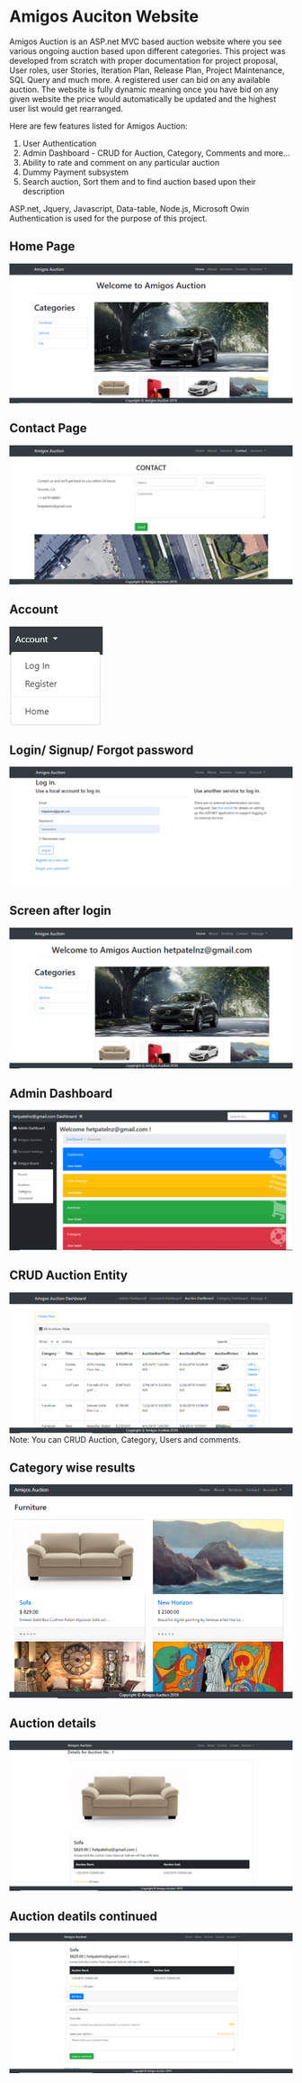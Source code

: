 # Amigos Auciton Website

Amigos Auction is an ASP.net MVC based auction website where you see various ongoing auction based upon different categories. This project was developed from scratch with proper documentation for project proposal, User roles, user Stories, Iteration Plan, Release Plan, Project Maintenance, SQL Query and much more. A registered user can bid on any available auction. The website is fully dynamic meaning once you have bid on any given website the price would automatically be updated and the highest user list would get rearranged.

Here are few features listed for Amigos Auction:
1. User Authentication
2. Admin Dashboard - CRUD for Auction, Category, Comments and more...
3. Ability to rate and comment on any particular auction
4. Dummy Payment subsystem
5. Search auction, Sort them and to find auction based upon their description

ASP.net, Jquery, Javascript, Data-table, Node.js, Microsoft Owin Authentication is used for the purpose of this project.

## Home Page
<img src="AmigosAuction/screenshot/1.png" /><br/>

## Contact Page
<img src="AmigosAuction/screenshot/2.png" /><br/>

## Account
<img src="AmigosAuction/screenshot/3.png" /><br/>

## Login/ Signup/ Forgot password
<img src="AmigosAuction/screenshot/4.png" /><br/>

## Screen after login
<img src="AmigosAuction/screenshot/5.png" /><br/>

## Admin Dashboard
<img src="AmigosAuction/screenshot/6.png" /><br/>

## CRUD Auction Entity
<img src="AmigosAuction/screenshot/7.png" /><br/>
Note: You can CRUD Auction, Category, Users and comments.

## Category wise results
<img src="AmigosAuction/screenshot/8.png" /><br/>

## Auction details
<img src="AmigosAuction/screenshot/9.png" /><br/>

## Auction deatils continued
<img src="AmigosAuction/screenshot/10.png" /><br/>
